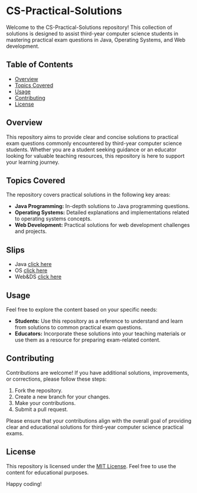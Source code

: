 # CS-Practical-Solutions

Welcome to the CS-Practical-Solutions repository! This collection of solutions is designed to assist third-year computer science students in mastering practical exam questions in Java, Operating Systems, and Web development.

## Table of Contents
- [Overview](#overview)
- [Topics Covered](#topics-covered)
- [Usage](#usage)
- [Contributing](#contributing)
- [License](#license)

## Overview

This repository aims to provide clear and concise solutions to practical exam questions commonly encountered by third-year computer science students. Whether you are a student seeking guidance or an educator looking for valuable teaching resources, this repository is here to support your learning journey.

## Topics Covered

The repository covers practical solutions in the following key areas:

- **Java Programming:** In-depth solutions to Java programming questions.
- **Operating Systems:** Detailed explanations and implementations related to operating systems concepts.
- **Web Development:** Practical solutions for web development challenges and projects.

## Slips 
 - Java   [click here](https://github.com/Harish-Kushwah/CS-Practical-Solutions/tree/main/Java)
 - OS    [click here](https://github.com/Harish-Kushwah/CS-Practical-Solutions/tree/main/OS)
 - Web&DS    [click here](https://github.com/Harish-Kushwah/CS-Practical-Solutions/tree/main/Web_%26_DS)
 

## Usage

Feel free to explore the content based on your specific needs:

- **Students:** Use this repository as a reference to understand and learn from solutions to common practical exam questions.
- **Educators:** Incorporate these solutions into your teaching materials or use them as a resource for preparing exam-related content.

## Contributing

Contributions are welcome! If you have additional solutions, improvements, or corrections, please follow these steps:

1. Fork the repository.
2. Create a new branch for your changes.
3. Make your contributions.
4. Submit a pull request.

Please ensure that your contributions align with the overall goal of providing clear and educational solutions for third-year computer science practical exams.

## License

This repository is licensed under the [MIT License](LICENSE). Feel free to use the content for educational purposes.

Happy coding!

